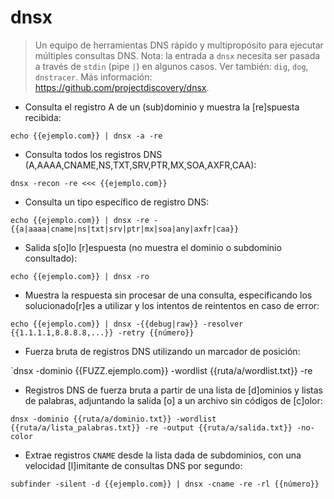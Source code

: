 # dnsx

> Un equipo de herramientas DNS rápido y multipropósito para ejecutar múltiples consultas DNS.
> Nota: la entrada a `dnsx` necesita ser pasada a través de `stdin` (pipe `|`) en algunos casos.
> Ver también: `dig`, `dog`, `dnstracer`.
> Más información: <https://github.com/projectdiscovery/dnsx>.

- Consulta el registro A de un (sub)dominio y muestra la [re]spuesta recibida:

`echo {{ejemplo.com}} | dnsx -a -re`

- Consulta todos los registros DNS (A,AAAA,CNAME,NS,TXT,SRV,PTR,MX,SOA,AXFR,CAA):

`dnsx -recon -re <<< {{ejemplo.com}}`

- Consulta un tipo específico de registro DNS:

`echo {{ejemplo.com}} | dnsx -re -{{a|aaaa|cname|ns|txt|srv|ptr|mx|soa|any|axfr|caa}}`

- Salida s[o]lo [r]espuesta (no muestra el dominio o subdominio consultado):

`echo {{ejemplo.com}} | dnsx -ro`

- Muestra la respuesta sin procesar de una consulta, especificando los solucionado[r]es a utilizar y los intentos de reintentos en caso de error:

`echo {{ejemplo.com}} | dnsx -{{debug|raw}} -resolver {{1.1.1.1,8.8.8.8,...}} -retry {{número}}`

- Fuerza bruta de registros DNS utilizando un marcador de posición:

`dnsx -dominio {{FUZZ.ejemplo.com}} -wordlist {{ruta/a/wordlist.txt}} -re

- Registros DNS de fuerza bruta a partir de una lista de [d]ominios y listas de palabras, adjuntando la salida [o] a un archivo sin códigos de [c]olor:

`dnsx -dominio {{ruta/a/dominio.txt}} -wordlist {{ruta/a/lista_palabras.txt}} -re -output {{ruta/a/salida.txt}} -no-color`

- Extrae registros `CNAME` desde la lista dada de subdominios, con una velocidad [l]imitante de consultas DNS por segundo:

`subfinder -silent -d {{ejemplo.com}} | dnsx -cname -re -rl {{número}}`
